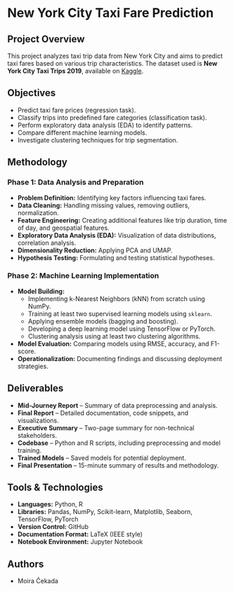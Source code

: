 # New York City Taxi Fare Prediction

## Project Overview
This project analyzes taxi trip data from New York City and aims to predict taxi fares based on various trip characteristics. The dataset used is **New York City Taxi Trips 2019**, available on [Kaggle](https://www.kaggle.com/datasets/dhruvildave/new-york-city-taxi-trips-2019/data). 

## Objectives
- Predict taxi fare prices (regression task).
- Classify trips into predefined fare categories (classification task).
- Perform exploratory data analysis (EDA) to identify patterns.
- Compare different machine learning models.
- Investigate clustering techniques for trip segmentation.

## Methodology

### Phase 1: Data Analysis and Preparation
- **Problem Definition:** Identifying key factors influencing taxi fares.
- **Data Cleaning:** Handling missing values, removing outliers, normalization.
- **Feature Engineering:** Creating additional features like trip duration, time of day, and geospatial features.
- **Exploratory Data Analysis (EDA):** Visualization of data distributions, correlation analysis.
- **Dimensionality Reduction:** Applying PCA and UMAP.
- **Hypothesis Testing:** Formulating and testing statistical hypotheses.

### Phase 2: Machine Learning Implementation
- **Model Building:** 
  - Implementing k-Nearest Neighbors (kNN) from scratch using NumPy.
  - Training at least two supervised learning models using `sklearn`.
  - Applying ensemble models (bagging and boosting).
  - Developing a deep learning model using TensorFlow or PyTorch.
  - Clustering analysis using at least two clustering algorithms.
- **Model Evaluation:** Comparing models using RMSE, accuracy, and F1-score.
- **Operationalization:** Documenting findings and discussing deployment strategies.

## Deliverables
- **Mid-Journey Report** – Summary of data preprocessing and analysis.
- **Final Report** – Detailed documentation, code snippets, and visualizations.
- **Executive Summary** – Two-page summary for non-technical stakeholders.
- **Codebase** – Python and R scripts, including preprocessing and model training.
- **Trained Models** – Saved models for potential deployment.
- **Final Presentation** – 15-minute summary of results and methodology.

## Tools & Technologies
- **Languages:** Python, R
- **Libraries:** Pandas, NumPy, Scikit-learn, Matplotlib, Seaborn, TensorFlow, PyTorch
- **Version Control:** GitHub
- **Documentation Format:** LaTeX (IEEE style)
- **Notebook Environment:** Jupyter Notebook

## Authors
- Moira Čekada

